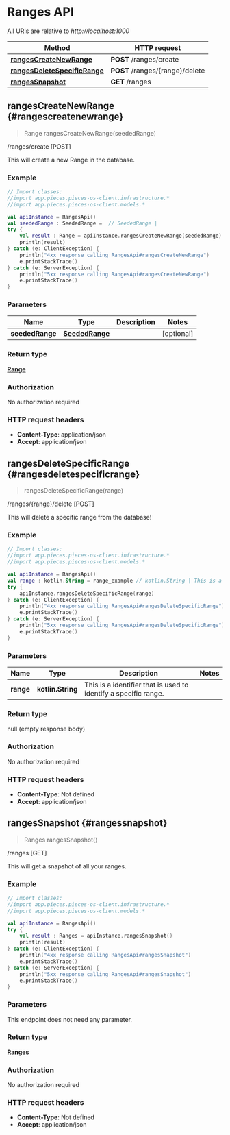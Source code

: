 # Ranges API

All URIs are relative to *http://localhost:1000*

Method | HTTP request
------------- | -------------
[**rangesCreateNewRange**](#rangescreatenewrange) | **POST** /ranges/create
[**rangesDeleteSpecificRange**](#rangesdeletespecificrange) | **POST** /ranges/\{range\}/delete
[**rangesSnapshot**](#rangessnapshot) | **GET** /ranges


## **rangesCreateNewRange** {#rangescreatenewrange}
> Range rangesCreateNewRange(seededRange)

/ranges/create [POST]

This will create a new Range in the database.

### Example
```kotlin
// Import classes:
//import app.pieces.pieces-os-client.infrastructure.*
//import app.pieces.pieces-os-client.models.*

val apiInstance = RangesApi()
val seededRange : SeededRange =  // SeededRange | 
try {
    val result : Range = apiInstance.rangesCreateNewRange(seededRange)
    println(result)
} catch (e: ClientException) {
    println("4xx response calling RangesApi#rangesCreateNewRange")
    e.printStackTrace()
} catch (e: ServerException) {
    println("5xx response calling RangesApi#rangesCreateNewRange")
    e.printStackTrace()
}
```

### Parameters

Name | Type | Description  | Notes
------------- | ------------- | ------------- | -------------
 **seededRange** | [**SeededRange**](../models/SeededRange)|  | [optional]

### Return type

[**Range**](../models/Range)

### Authorization

No authorization required

### HTTP request headers

 - **Content-Type**: application/json
 - **Accept**: application/json

## **rangesDeleteSpecificRange** {#rangesdeletespecificrange}
> rangesDeleteSpecificRange(range)

/ranges/\{range\}/delete [POST]

This will delete a specific range from the database!

### Example
```kotlin
// Import classes:
//import app.pieces.pieces-os-client.infrastructure.*
//import app.pieces.pieces-os-client.models.*

val apiInstance = RangesApi()
val range : kotlin.String = range_example // kotlin.String | This is a identifier that is used to identify a specific range.
try {
    apiInstance.rangesDeleteSpecificRange(range)
} catch (e: ClientException) {
    println("4xx response calling RangesApi#rangesDeleteSpecificRange")
    e.printStackTrace()
} catch (e: ServerException) {
    println("5xx response calling RangesApi#rangesDeleteSpecificRange")
    e.printStackTrace()
}
```

### Parameters

Name | Type | Description  | Notes
------------- | ------------- | ------------- | -------------
 **range** | **kotlin.String**| This is a identifier that is used to identify a specific range. |

### Return type

null (empty response body)

### Authorization

No authorization required

### HTTP request headers

 - **Content-Type**: Not defined
 - **Accept**: application/json

## **rangesSnapshot** {#rangessnapshot}
> Ranges rangesSnapshot()

/ranges [GET]

This will get a snapshot of all your ranges.

### Example
```kotlin
// Import classes:
//import app.pieces.pieces-os-client.infrastructure.*
//import app.pieces.pieces-os-client.models.*

val apiInstance = RangesApi()
try {
    val result : Ranges = apiInstance.rangesSnapshot()
    println(result)
} catch (e: ClientException) {
    println("4xx response calling RangesApi#rangesSnapshot")
    e.printStackTrace()
} catch (e: ServerException) {
    println("5xx response calling RangesApi#rangesSnapshot")
    e.printStackTrace()
}
```

### Parameters
This endpoint does not need any parameter.

### Return type

[**Ranges**](../models/Ranges)

### Authorization

No authorization required

### HTTP request headers

 - **Content-Type**: Not defined
 - **Accept**: application/json

